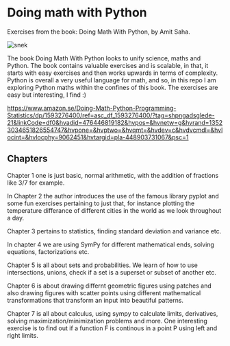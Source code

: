 # Doing math with Python
Exercises from the book: Doing Math With Python, by Amit Saha. 

![snek](https://user-images.githubusercontent.com/70810124/132311424-31655606-6a74-42bf-a542-4e8b1f7e1f42.jpg)

The book Doing Math With Python looks to unify science, maths and Python. The book contains valuable exercises and is scalable, in that, it starts with easy exercises and then works upwards in terms of complexity. Python is overall a very useful language for math, and so, in this repo I am exploring Python maths within the confines of this book. The exercises are easy but interesting, I find :)

https://www.amazon.se/Doing-Math-Python-Programming-Statistics/dp/1593276400/ref=asc_df_1593276400/?tag=shpngadsglede-21&linkCode=df0&hvadid=476446819182&hvpos=&hvnetw=g&hvrand=13523034651826554747&hvpone=&hvptwo=&hvqmt=&hvdev=c&hvdvcmdl=&hvlocint=&hvlocphy=9062451&hvtargid=pla-448903731067&psc=1

## Chapters
Chapter 1 one is just basic, normal arithmetic, with the addition of fractions like 3/7 for example. 

In Chapter 2 the author introduces the use of the famous library pyplot and some fun exercises pertaining to just that, for instance plotting the temperature differance of different cities in the world as we look throughout a day. 

Chapter 3 pertains to statistics, finding standard deviation and variance etc. 

In chapter 4 we are using SymPy for different mathematical ends, solving equations, factorizations etc.

Chapter 5 is all about sets and probabilities. We learn of how to use intersections, unions, check if a set is a superset or subset of another etc. 

Chapter 6 is about drawing differnt geometric figures using patches and also drawing figures with scatter points using different mathematical transformations that transform an input into beautiful patterns. 

Chapter 7 is all about calculus, using sympy to calculate limits, derivatives, solving maximization/minimization problems and more. One interesting exercise is to find out if a function F is continous in a point P using left and right limits.  
